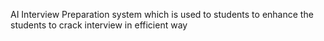 AI Interview Preparation system which is used to students to enhance the students to crack interview in efficient way

